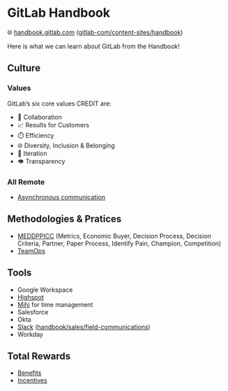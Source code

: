 # GitLab Handbook

🌐 [handbook.gitlab.com](https://handbook.gitlab.com/) ([gitlab-com/content-sites/handbook](https://gitlab.com/gitlab-com/content-sites/handbook))

Here is what we can learn about GitLab from the Handbook!

## Culture

### Values

GitLab’s six core values CREDIT are:

* 🤝 Collaboration
* 📈 Results for Customers
* ⏱️ Efficiency
* 🌐 Diversity, Inclusion & Belonging
* 👣 Iteration
* 👁️ Transparency

### All Remote

* [Asynchronous communication](https://handbook.gitlab.com/handbook/company/culture/all-remote/asynchronous/)

## Methodologies & Pratices

* [MEDDPPICC](https://handbook.gitlab.com/handbook/sales/meddppicc/) (Metrics, Economic Buyer, Decision Process, Decision Criteria, Partner, Paper Process, Identify Pain, Champion, Competition)
* [TeamOps](https://about.gitlab.com/teamops/)

## Tools

* Google Workspace
* [Highspot](https://gitlab.highspot.com/)
* [Mihi](https://2.mihi.info/Account/Login?ReturnUrl=%2F) for time management
* Salesforce
* Okta
* [Slack](https://gitlab.enterprise.slack.com/) ([handbook/sales/field-communications](https://handbook.gitlab.com/handbook/sales/field-communications/gitlab-highspot/))
* Workday

## Total Rewards

* [Benefits](https://handbook.gitlab.com/handbook/total-rewards/benefits/general-and-entity-benefits/)
* [Incentives](https://handbook.gitlab.com/handbook/total-rewards/incentives/)
